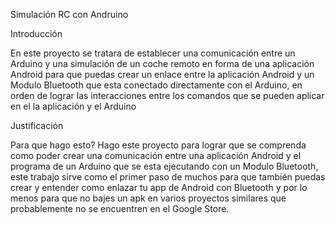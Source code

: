 Simulación RC con Andruino

Introducción

En este proyecto se tratara de establecer una comunicación entre un Arduino y una simulación de un coche remoto en forma
de una aplicación Android para que puedas crear un enlace entre la aplicación Android y un Modulo Bluetooth que esta conectado directamente con el Arduino, en orden de lograr las interacciones entre los comandos que se pueden aplicar en el la aplicación y el Arduino

Justificación

Para que hago esto?
Hago este proyecto para lograr que se comprenda como poder crear una comunicación entre una aplicación Android y el programa de un Arduino que se esta ejecutando con un Modulo Bluetooth, este trabajo sirve como el primer paso de muchos para que también puedas crear y entender como enlazar tu app de Android con Bluetooth y por lo menos para que no bajes un apk en varios proyectos similares que probablemente no se encuentren en el Google Store.
